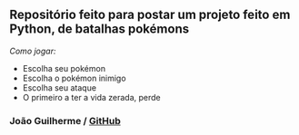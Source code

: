 ## Repositório feito para postar um projeto feito em Python, de batalhas pokémons

*Como jogar:*
- Escolha seu pokémon
- Escolha o pokémon inimigo
- Escolha seu ataque
- O primeiro a ter a vida zerada, perde

### João Guilherme / [GitHub](https://github.com/joaocruijff)
